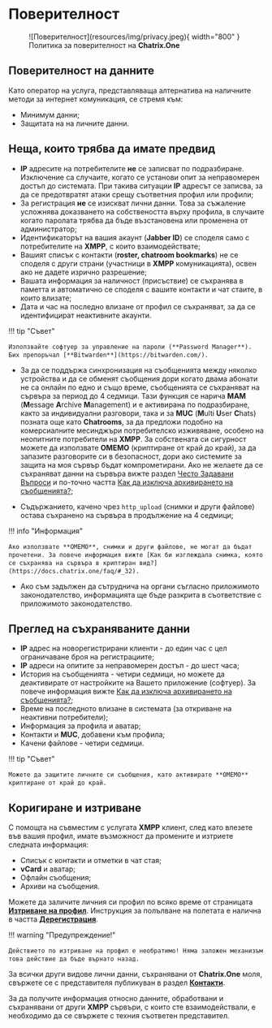 # Поверителност

<figure markdown>
  ![Поверителност](resources/img/privacy.jpeg){ width="800" }
  <figcaption>Политика за поверителност на <b>Chatrix.One</b></figcaption>
</figure>

## Поверителност на данните

Като оператор на услуга, представляваща алтернатива на наличните методи за интернет комуникация, се стремя към:

- Минимум данни;
- Защитата на на личните данни.

## Неща, които трябва да имате предвид

- **IP** адресите на потребителите **не** се записват по подразбиране. Изключение са случаите, когато се установи опит за неправомерен достъп до системата. При такива ситуации **IP** адресът се записва, за да се предотвратят атаки срещу съответния профил или профили;
- За регистрация **не** се изискват лични данни. Това за съжаление усложнява доказването на собствеността върху профила, в случаите когато паролата трябва да бъде възстановена или променена от администратор;
- Идентификаторът на вашия акаунт (**Jabber ID**) се споделя само с потребителите на **XMPP**, с които взаимодействате;
- Вашият списък с контакти (**roster, chatroom bookmarks**) не се споделя с други страни (участници в **XMPP** комуникацията), освен ако не дадете изрично разрешение;
- Вашата информация за наличност (присъствие) се съхранява в паметта и автоматично се споделя с вашите контакти и чат стаите, в които влизате;
- Дата и час на последно влизане от профил се съхраняват, за да се идентифицират неактивните акаунти.

!!! tip "Съвет"

    Използвайте софтуер за управление на пароли (**Password Manager**). Бих препоръчал [**Bitwarden**](https://bitwarden.com/).

- За да се поддържа синхронизация на съобщенията между няколко устройства и да се обменят съобщения дори когато двама абонати не са онлайн по едно и също време, съобщенията се съхраняват на сървъра за период до 4 седмици. Тази функция се нарича **MAM** (**M**essage **A**rchive **M**anagement) и е активирана по подразбиране, както за индивидуални разговори, така и за **MUC** (**M**ulti **U**ser **C**hats) позната още като **Chatrooms**, за да предложи подобно на комерсиалните месинджъри потребителско изживяване, особено на неопитните потребители на **XMPP**. За собствената си сигурност можете да използвате **OMEMO** (криптиране от край до край), за да запазите разговорите си в безопасност, дори ако системите за защита на моя сървър бъдат компрометирани. Ако не желаете да се съхраняват данни на сървъра вижте раздел [Често Задавани Въпроси](https://docs.chatrix.one/faq/) и по-точно частта [Как да изключа архивирането на съобщенията?](https://docs.chatrix.one/faq/#_29);

- Съдържанието, качено чрез `http_upload` (снимки и други файлове) остава съхранено на сървъра в продължение на 4 седмици;

!!! info "Информация"

    Ако използвате **OMEMO**, снимки и други файлове, не могат да бъдат прочетени. За повече информация вижте [Как би изглеждала снимка, която се съхранява на сървъра в криптиран вид?](https://docs.chatrix.one/faq/#_32).

- Ако съм задължен да сътруднича на органи съгласно приложимото законодателство, информацията ще бъде разкрита в съответствие с приложимото законодателство.

## Преглед на съхраняваните данни

- **IP** адрес на новорегистрирани клиенти - до един час с цел ограничаване броя на регистрациите;
- **IP** адреси на опитите за неправомерен достъп - до шест часа;
- История на съобщенията - четири седмици, но можете да деактивирате от настройките на Вашето приложение (софтуер). За повече информация вижте [Как да изключа архивирането на съобщенията?](https://docs.chatrix.one/faq/#_29);
- Време на последното влизане в системата (за откриване на неактивни потребители);
- Информация за профила и аватар;
- Контакти и **MUC**, добавени към профила;
- Качени файлове - четири седмици.

!!! tip "Съвет"

    Можете да защитите личните си съобщения, като активирате **OMEMO** криптиране от край до край.

## Коригиране и изтриване

С помощта на съвместим с услугата **XMPP** клиент, след като влезете във вашия профил, имате възможност да промените и изтриете следната информация:

- Списък с контакти и отметки в чат стая;
- **vCard** и аватар;
- Офлайн съобщения;
- Архиви на съобщения.

Можете да заличите личния си профил по всяко време от страницата [**Изтриване на профил**](https://chatrix.one/user/delete/). Инструкция за полълване на полетата е налична в частта [**Дерегистрация**](https://docs.chatrix.one/account/delete-account/).

!!! warning "Предупреждение!"

    Действието по изтриване на профил е необратимо! Няма заложен механизъм това действие да бъде върнато назад.

За всички други видове лични данни, съхранявани от **Chatrix.One** моля, свържете се с представителя публикуван в раздел [**Контакти**](https://docs.chatrix.one/about/#_2).

За да получите информация относно данните, обработвани и съхранявани от други **XMPP** сървъри, с които сте взаимодействали, е необходимо да се свържете с техния съответен представител.
